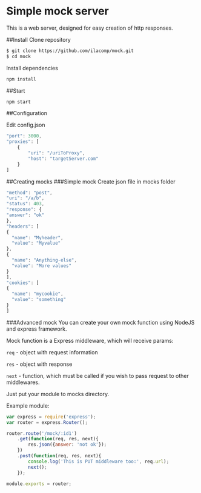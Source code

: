 # Simple mock server
This is a web server, designed for easy creation of http responses.

##Install
Clone repository
```bash
$ git clone https://github.com/ilacomp/mock.git
$ cd mock
```
Install dependencies
```bash
npm install
```

##Start
```bash
npm start
```

##Configuration

Edit config.json 
```js
"port": 3000,
"proxies": [
    {
        "uri": "/uriToProxy",
        "host": "targetServer.com"
    }
]
```
##Creating mocks
###Simple mock
Create json file in mocks folder
```js
"method": "post",
"uri": "/a/b",
"status": 403,
"response": {
"answer": "ok"
},
"headers": [
{
  "name": "Myheader",
  "value": "Myvalue"
},
{
  "name": "Anything-else",
  "value": "More values"
}
],
"cookies": [
{
  "name": "mycookie",
  "value": "something"
}
]
```
###Advanced mock
You can create your own mock function using NodeJS and express framework.

Mock function is a Express middleware, which will receive params:

`req` - object with request information

`res` - object with response

`next` - function, which must be called if you wish to pass request to other middlewares.

Just put your module to mocks directory.

Example module:

```js
var express = require('express');
var router = express.Router();

router.route('/mock/:id1')
	.get(function(req, res, next){
		res.json({answer: 'not ok'});
	})
	.post(function(req, res, next){
		console.log('This is PUT middleware too:', req.url);
		next();
	});

module.exports = router;
```